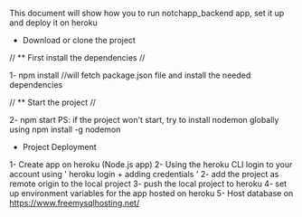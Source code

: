 This document will show how you to run notchapp_backend app, set it up and deploy it on heroku

* Download or clone the project

// ** First install the dependencies //

1- npm install //will fetch package.json file and install the needed dependencies


// ** Start the project //

2- npm start PS: if the project won't start, try to install nodemon globally using npm install -g nodemon


* Project Deployment

1- Create app on heroku (Node.js app)
2- Using the heroku CLI login to your account using ' heroku login + adding credentials '
2- add the project as remote origin to the local project
3- push the local project to heroku
4- set up environment variables for the app hosted on heroku
5- Host database on https://www.freemysqlhosting.net/